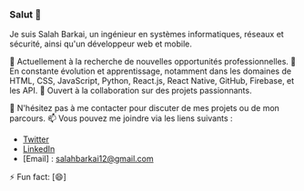 ### Salut 👋

Je suis Salah Barkai, un ingénieur en systèmes informatiques, réseaux et sécurité, ainsi qu'un développeur web et mobile. 

🔭 Actuellement à la recherche de nouvelles opportunités professionnelles.
🌱 En constante évolution et apprentissage, notamment dans les domaines de HTML, CSS, JavaScript, Python, React.js, React Native, GitHub, Firebase, et les API.
👯 Ouvert à la collaboration sur des projets passionnants.

💬 N'hésitez pas à me contacter pour discuter de mes projets ou de mon parcours.
📫 Vous pouvez me joindre via les liens suivants :
   - [Twitter](https://twitter.com/@salah_sbk)
   - [LinkedIn](https://www.linkedin.com/in/saladine-ahmat-barkai-0a6611226/)
   - [Email] : salahbarkai12@gmail.com

⚡ Fun fact: [😄]

